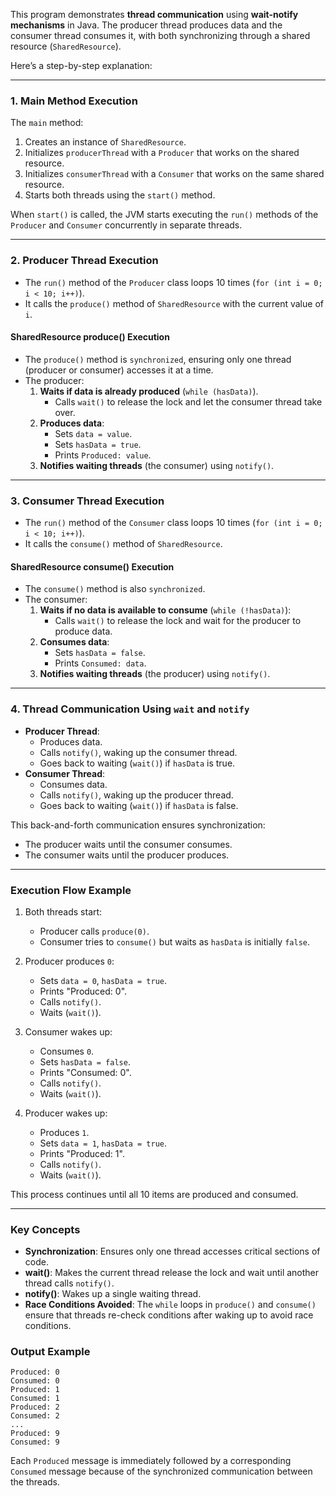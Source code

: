 This program demonstrates **thread communication** using **wait-notify mechanisms** in Java. The producer thread produces data and the consumer thread consumes it, with both synchronizing through a shared resource (`SharedResource`).

Here’s a step-by-step explanation:

---

### **1. Main Method Execution**
The `main` method:
1. Creates an instance of `SharedResource`.
2. Initializes `producerThread` with a `Producer` that works on the shared resource.
3. Initializes `consumerThread` with a `Consumer` that works on the same shared resource.
4. Starts both threads using the `start()` method.

When `start()` is called, the JVM starts executing the `run()` methods of the `Producer` and `Consumer` concurrently in separate threads.

---

### **2. Producer Thread Execution**
- The `run()` method of the `Producer` class loops 10 times (`for (int i = 0; i < 10; i++)`).
- It calls the `produce()` method of `SharedResource` with the current value of `i`.

#### **SharedResource produce() Execution**
- The `produce()` method is `synchronized`, ensuring only one thread (producer or consumer) accesses it at a time.
- The producer:
    1. **Waits if data is already produced** (`while (hasData)`).
        - Calls `wait()` to release the lock and let the consumer thread take over.
    2. **Produces data**:
        - Sets `data = value`.
        - Sets `hasData = true`.
        - Prints `Produced: value`.
    3. **Notifies waiting threads** (the consumer) using `notify()`.

---

### **3. Consumer Thread Execution**
- The `run()` method of the `Consumer` class loops 10 times (`for (int i = 0; i < 10; i++)`).
- It calls the `consume()` method of `SharedResource`.

#### **SharedResource consume() Execution**
- The `consume()` method is also `synchronized`.
- The consumer:
    1. **Waits if no data is available to consume** (`while (!hasData)`):
        - Calls `wait()` to release the lock and wait for the producer to produce data.
    2. **Consumes data**:
        - Sets `hasData = false`.
        - Prints `Consumed: data`.
    3. **Notifies waiting threads** (the producer) using `notify()`.

---

### **4. Thread Communication Using `wait` and `notify`**
- **Producer Thread**:
    - Produces data.
    - Calls `notify()`, waking up the consumer thread.
    - Goes back to waiting (`wait()`) if `hasData` is true.
- **Consumer Thread**:
    - Consumes data.
    - Calls `notify()`, waking up the producer thread.
    - Goes back to waiting (`wait()`) if `hasData` is false.

This back-and-forth communication ensures synchronization:
- The producer waits until the consumer consumes.
- The consumer waits until the producer produces.

---

### **Execution Flow Example**
1. Both threads start:
    - Producer calls `produce(0)`.
    - Consumer tries to `consume()` but waits as `hasData` is initially `false`.

2. Producer produces `0`:
    - Sets `data = 0`, `hasData = true`.
    - Prints "Produced: 0".
    - Calls `notify()`.
    - Waits (`wait()`).

3. Consumer wakes up:
    - Consumes `0`.
    - Sets `hasData = false`.
    - Prints "Consumed: 0".
    - Calls `notify()`.
    - Waits (`wait()`).

4. Producer wakes up:
    - Produces `1`.
    - Sets `data = 1`, `hasData = true`.
    - Prints "Produced: 1".
    - Calls `notify()`.
    - Waits (`wait()`).

This process continues until all 10 items are produced and consumed.

---

### **Key Concepts**
- **Synchronization**: Ensures only one thread accesses critical sections of code.
- **wait()**: Makes the current thread release the lock and wait until another thread calls `notify()`.
- **notify()**: Wakes up a single waiting thread.
- **Race Conditions Avoided**: The `while` loops in `produce()` and `consume()` ensure that threads re-check conditions after waking up to avoid race conditions.

### **Output Example**
```
Produced: 0
Consumed: 0
Produced: 1
Consumed: 1
Produced: 2
Consumed: 2
...
Produced: 9
Consumed: 9
```

Each `Produced` message is immediately followed by a corresponding `Consumed` message because of the synchronized communication between the threads.